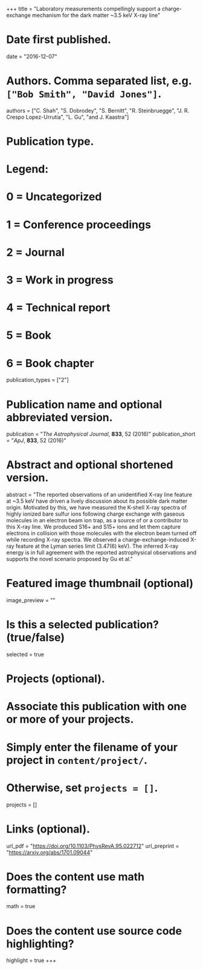 +++
title = "Laboratory measurements compellingly support a charge-exchange mechanism for the dark matter ~3.5 keV X-ray line"

# Date first published.
date = "2016-12-07"

# Authors. Comma separated list, e.g. `["Bob Smith", "David Jones"]`.
authors = ["C. Shah", "S. Dobrodey", "S. Bernitt", "R. Steinbruegge", "J. R. Crespo Lopez-Urrutia", "L. Gu", "and J. Kaastra"]

# Publication type.
# Legend:
# 0 = Uncategorized
# 1 = Conference proceedings
# 2 = Journal
# 3 = Work in progress
# 4 = Technical report
# 5 = Book
# 6 = Book chapter
publication_types = ["2"]

# Publication name and optional abbreviated version.
publication = "*The Astrophysical Journal*, **833**, 52 (2016)"
publication_short = "*ApJ*, **833**, 52 (2016)"

# Abstract and optional shortened version.
abstract = "The reported observations of an unidentified X-ray line feature at ~3.5 keV have driven a lively discussion about its possible dark matter origin. Motivated by this, we have measured the K-shell X-ray spectra of highly ionized bare sulfur ions following charge exchange with gaseous molecules in an electron beam ion trap, as a source of or a contributor to this X-ray line. We produced S16+ and S15+ ions and let them capture electrons in collision with those molecules with the electron beam turned off while recording X-ray spectra. We observed a charge-exchange-induced X-ray feature at the Lyman series limit (3.47(6) keV). The inferred X-ray energy is in full agreement with the reported astrophysical observations and supports the novel scenario proposed by Gu et al."

# Featured image thumbnail (optional)
image_preview = ""

# Is this a selected publication? (true/false)
selected = true

# Projects (optional).
#   Associate this publication with one or more of your projects.
#   Simply enter the filename of your project in `content/project/`.
#   Otherwise, set `projects = []`.
projects = []

# Links (optional).
url_pdf = "https://doi.org/10.1103/PhysRevA.95.022712"
url_preprint = "https://arxiv.org/abs/1701.09044"

# Does the content use math formatting?
math = true

# Does the content use source code highlighting?
highlight = true
+++
